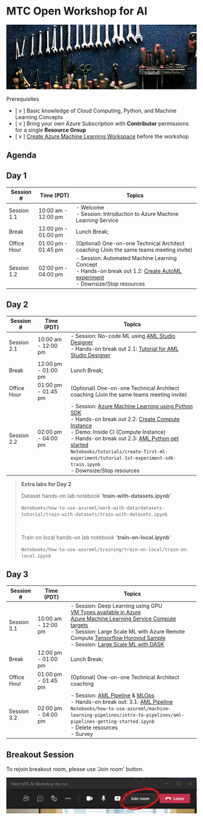 # MTC Open Workshop for AI

![logo](images/workshop_logo.png)

Prerequisites

* [ v ] Basic knowledge of Cloud Computing, Python, and Machine Learning Concepts
* [ v ] Bring your own Azure Subscription with **Contributor** permissions for a single **Resource Group**
* [ v ] [Create Azure Machine Learning Workspace](https://docs.microsoft.com/en-us/azure/machine-learning/how-to-manage-workspace?tabs=azure-portal) before the workshop

## Agenda

## Day 1

Session # | Time (PDT) | Topics
---|---|---
Session 1.1 | 10:00 am - 12:00 pm |- Welcome</br>- Session: Introduction to Azure Machine Learning Service
Break | 12:00 pm - 01:00 pm | Lunch Break;
Office Hour | 01:00 pm - 01:45 pm | (Optional) One-on-one Technical Architect coaching (Join the same teams meeting invite)
Session 1.2 | 02:00 pm - 04:00 pm |- Session: Automated Machine Learning Concept</br> - Hands-on break out 1.2: [Create AutoML experiment](/labs/lab1.2.md)</br>- Downsize/Stop resources

## Day 2

Session # | Time (PDT) | Topics
---|---|---
Session 2.1|10:00 am - 12:00 pm|- Session: No-code ML using [AML Studio Designer](labs/session2.1.md)</br>- Hands-on break out 2.1: [Tutorial for AML Studio Designer](/labs/lab2.1.md)</br>
Break | 12:00 pm - 01:00 pm | Lunch Break;
Office Hour | 01:00 pm - 01:45 pm | (Optional) One-on-one Technical Architect coaching (Join the same teams meeting invite)
Session 2.2 | 02:00 pm - 04:00 pm |- Session: [Azure Machine Learning using Python SDK](/labs/session2.2.md)</br> - Hands-on break out 2.2: [Create Compute Instance](labs/lab2.2.md) </br> - Demo: Inside CI (Compute Instance)</br>- Hands-on break out 2.3: [AML Python get started](https://github.com/hyssh/mtc-open-workshop/tree/master/Notebooks/tutorials/create-first-ml-experiment) </br>```Notebooks/tutorials/create-first-ml-experiment/tutorial-1st-experiment-sdk-train.ipynb```</br>- Downsize/Stop resources

> **Extra labs for Day 2**
>
> Dataset hands-on lab notebook '**train-with-datasets.ipynb**'
>
> ```Notebooks/how-to-use-azureml/work-with-data/datasets-tutorial/train-with-datasets/train-with-datasets.ipynb```
>
></br>
> 
> Train on local hands-on lab notebook '**train-on-local.ipynb**'
>
> ```Notebooks/how-to-use-azureml/training/train-on-local/train-on-local.ipynb```

## Day 3

Session # | Time (PDT) | Topics
---|---|---
Session 3.1|10:00 am - 12:00 pm|- Session: Deep Learning using GPU</br>[VM Types available in Azure](https://docs.microsoft.com/en-us/azure/virtual-machines/sizes-gpu)</br>[Azure Machine Learning Service Compute targets](labs/session3.1.1.md)</br>- Session: Large Scale ML with Azure Remote Compute [Tensorflow Horovod Sample](https://github.com/hyssh/mtc-open-workshop/blob/master/Notebooks/how-to-use-azureml/ml-frameworks/tensorflow/distributed-tensorflow-with-horovod/distributed-tensorflow-with-horovod.ipynb)</br>- Session: [Large Scale ML with DASK](https://github.com/hyssh/azureml-and-dask/blob/master/interactive/StartDask.ipynb)
Break | 12:00 pm - 01:00 pm | Lunch Break;
Office Hour | 01:00 pm - 01:45 pm | (Optional) One-on-one Technical Architect coaching
Session 3.2 | 02:00 pm - 04:00 pm |- Session: [AML Pipeline](labs/session3.2.md) & [MLOps](https://github.com/microsoft/MLOpsPython)</br> - Hands-on break out: 3.1: [AML Pipeline](Notebooks/how-to-use-azureml/machine-learning-pipelines/intro-to-pipelines/aml-pipelines-getting-started.ipynb)</br>```Notebooks/how-to-use-azureml/machine-learning-pipelines/intro-to-pipelines/aml-pipelines-getting-started.ipynb```</br>- Delete resources </br>- Survey

## Breakout Session

To rejoin breakout room, please use 'Join room' button.

![Join room](images/MicrosoftTeams-image.png)
